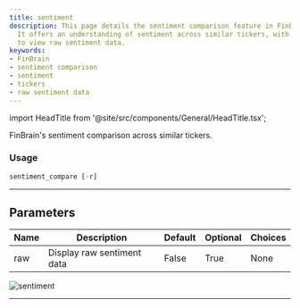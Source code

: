 ```yaml
---
title: sentiment
description: This page details the sentiment comparison feature in FinBrain's system.
  It offers an understanding of sentiment across similar tickers, with the possibility
  to view raw sentiment data.
keywords:
- FinBrain
- sentiment comparison
- sentiment
- tickers
- raw sentiment data
---
```


import HeadTitle from '@site/src/components/General/HeadTitle.tsx';

<HeadTitle title="sentiment - Ca - Stocks - Reference | OpenBB Terminal Docs" />

FinBrain's sentiment comparison across similar tickers.

### Usage

```python
sentiment_compare [-r]
```

---

## Parameters

| Name | Description | Default | Optional | Choices |
| ---- | ----------- | ------- | -------- | ------- |
| raw | Display raw sentiment data | False | True | None |

![sentiment](https://user-images.githubusercontent.com/46355364/154074202-54d9b40a-124a-4962-a3a6-62b7afe8cd62.png)

---

